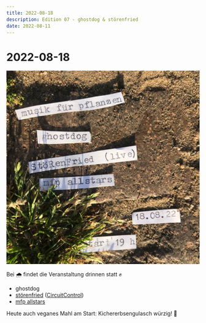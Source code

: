 ```yaml
---
title: 2022-08-18
description: Edition 07 - ghostdog & störenfried
date: 2022-08-11
---
```


# 2022-08-18

![](220818.jpg)

Bei 🌧 findet die Veranstaltung drinnen statt ✊

- ghostdog
- [störenfried](https://soundcloud.com/storenfried) ([CircuitControl](https://www.circuit-control.de))
- [mfp allstars](/about)

Heute auch veganes Mahl am Start: Kichererbsengulasch würzig! 🍛
